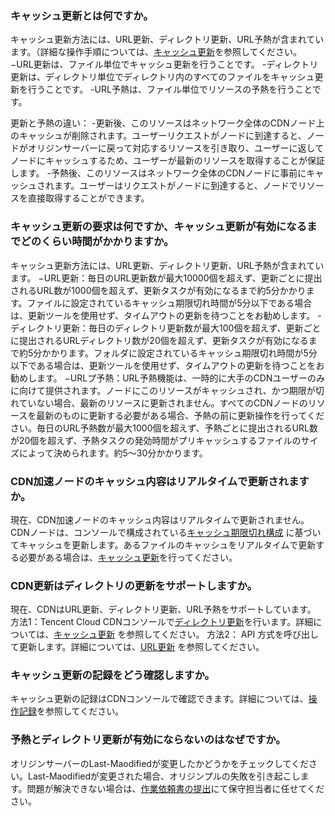 ###  キャッシュ更新とは何ですか。
キャッシュ更新方法には、URL更新、ディレクトリ更新、URL予熱が含まれています。（詳細な操作手順については、[キャッシュ更新](https://intl.cloud.tencent.com/document/product/228/6299)を参照してください。
−URL更新は、ファイル単位でキャッシュ更新を行うことです。
-ディレクトリ更新は、ディレクトリ単位でディレクトリ内のすべてのファイルをキャッシュ更新を行うことです。
-URL予熱は、ファイル単位でリソースの予熱を行うことです。

更新と予熱の違い：
-更新後、このリソースはネットワーク全体のCDNノード上のキャッシュが削除されます。ユーザーリクエストがノードに到達すると、ノードがオリジンサーバーに戻って対応するリソースを引き取り、ユーザーに返してノードにキャッシュするため、ユーザーが最新のリソースを取得することが保証します。
-予熱後、このリソースはネットワーク全体のCDNノードに事前にキャッシュされます。ユーザーはリクエストがノードに到達すると、ノードでリソースを直接取得することができます。

###  キャッシュ更新の要求は何ですか、キャッシュ更新が有効になるまでどのくらい時間がかかりますか。
キャッシュ更新方法には、URL更新、ディレクトリ更新、URL予熱が含まれています。
−URL更新：毎日のURL更新数が最大10000個を超えず、更新ごとに提出されるURL数が1000個を超えず、更新タスクが有効になるまで約5分かかります。ファイルに設定されているキャッシュ期限切れ時間が5分以下である場合は、更新ツールを使用せず、タイムアウトの更新を待つことをお勧めします。
-ディレクトリ更新：毎日のディレクトリ更新数が最大100個を超えず、更新ごとに提出されるURLディレクトリ数が20個を超えず、更新タスクが有効になるまで約5分かかります。フォルダに設定されているキャッシュ期限切れ時間が5分以下である場合は、更新ツールを使用せず、タイムアウトの更新を待つことをお勧めします。
−URLプ予熱：URL予熱機能は、一時的に大手のCDNユーザーのみに向けて提供されます。ノードにこのリソースがキャッシュされ、かつ期限が切れていない場合、最新のリソースに更新されません。すべてのCDNノードのリソースを最新のものに更新する必要がある場合、予熱の前に更新操作を行ってください。毎日のURL予熱数が最大1000個を超えず、予熱ごとに提出されるURL数が20個を超えず、予熱タスクの発効時間がプリキャッシュするファイルのサイズによって決められます。約5〜30分かかります。

### CDN加速ノードのキャッシュ内容はリアルタイムで更新されますか。
現在、CDN加速ノードのキャッシュ内容はリアルタイムで更新されません。CDNノードは、コンソールで構成されている[キャッシュ期限切れ構成](https://intl.cloud.tencent.com/document/product/228/6290) に基づいてキャッシュを更新します。あるファイルのキャッシュをリアルタイムで更新する必要がある場合は、[キャッシュ更新](https://intl.cloud.tencent.com/document/product/228/6299)を行ってください。

### CDN更新はディレクトリの更新をサポートしますか。
現在、CDNはURL更新、ディレクトリ更新、URL予熱をサポートしています。
方法1：Tencent Cloud CDNコンソールで[ディレクトリ更新](https://console.cloud.tencent.com/cdn/refresh)を行います。詳細については、[キャッシュ更新](https://intl.cloud.tencent.com/document/product/228/6299) を参照してください。
方法2： API 方式を呼び出して更新します。詳細については、[URL更新](https://intl.cloud.tencent.com/document/product/228/3946) を参照してください。

### キャッシュ更新の記録をどう確認しますか。
キャッシュ更新の記録はCDNコンソールで確認できます。詳細については、[操作記録](https://intl.cloud.tencent.com/document/product/228/6299#.E6.93.8D.E4.BD.9C.E8.AE.B0.E5.BD.95)を参照してください。

### 予熱とディレクトリ更新が有効にならないのはなぜですか。
オリジンサーバーのLast-Maodifiedが変更したかどうかをチェックしてください。Last-Maodifiedが変更された場合、オリジンプルの失敗を引き起こします。問題が解決できない場合は、[作業依頼書の提出](https:/consolue.cloud.tencent.com/workrder/category)にて保守担当者に任せてください。
